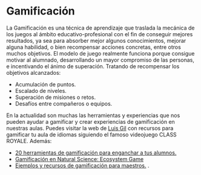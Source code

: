 # Gamificación

La Gamificación es una técnica de aprendizaje que traslada la mecánica de los juegos al ámbito educativo-profesional con el fin de conseguir mejores resultados, ya sea para absorber mejor algunos conocimientos, mejorar alguna habilidad, o bien recompensar acciones concretas, entre otros muchos objetivos. El modelo de juego realmente funciona porque consigue motivar al alumnado, desarrollando un mayor compromiso de las personas, e incentivando el ánimo de superación. Tratando de recompensar los objetivos alcanzados:

* Acumulación de puntos.
* Escalado de niveles.
* Superación de misiones o retos. 
* Desafíos entre compañeros o equipos. 

En la actualidad son muchas las herramientas y experiencias que nos pueden ayudar a gamificar y crear experiencias de gamificación en nuestras aulas. Puedes visitar la web de [Luis Gil](https://idiomastic.wixsite.com/classroyaleesl)  con recursos para gamificar tu aula de idiomas siguiendo el famoso videojuego CLASS ROYALE. Además:

* [20 herramientas de gamificación para enganchar a tus alumnos.](https://www.educaciontrespuntocero.com/recursos/herramientas-gamificacion-educacion/33094.html)
* [Gamificación en Natural Science: Ecosystem Game](http://ecosystemgame.weebly.com/)
* [Ejemplos y recursos de gamificación para maestros.](http://www.javiquil.com/archivos/4765) .




